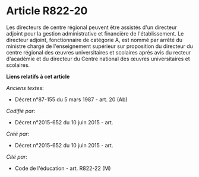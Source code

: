 # Article R822-20

Les directeurs de centre régional peuvent être assistés d'un directeur adjoint pour la gestion administrative et financière
de l'établissement. Le directeur adjoint, fonctionnaire de catégorie A, est nommé par arrêté du ministre chargé de
l'enseignement supérieur sur proposition du directeur du centre régional des œuvres universitaires et scolaires après avis du
recteur d'académie et du directeur du Centre national des œuvres universitaires et scolaires.

**Liens relatifs à cet article**

_Anciens textes_:

  - Décret n°87-155 du 5 mars 1987 - art. 20 (Ab)

_Codifié par_:

  - Décret n°2015-652 du 10 juin 2015 - art.

_Créé par_:

  - Décret n°2015-652 du 10 juin 2015 - art.

_Cité par_:

  - Code de l'éducation - art. R822-22 (M)
